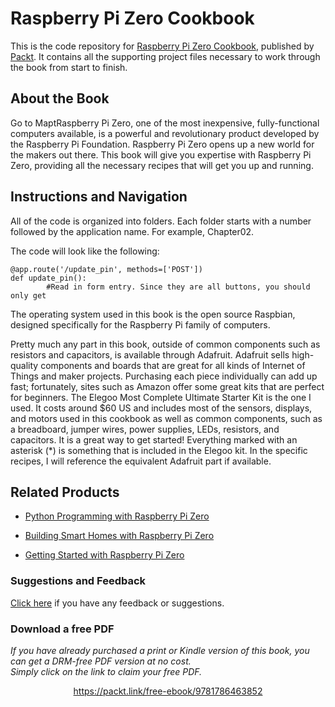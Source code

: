 


# Raspberry Pi Zero Cookbook
This is the code repository for [Raspberry Pi Zero Cookbook](https://www.packtpub.com/hardware-and-creative/raspberry-pi-zero-cookbook?utm_source=github&utm_medium=repository&utm_campaign=9781786463852), published by [Packt](https://www.packtpub.com/?utm_source=github). It contains all the supporting project files necessary to work through the book from start to finish.
## About the Book
Go to MaptRaspberry Pi Zero, one of the most inexpensive, fully-functional computers available, is a powerful and revolutionary product developed by the Raspberry Pi Foundation. Raspberry Pi Zero opens up a new world for the makers out there. This book will give you expertise with Raspberry Pi Zero, providing all the necessary recipes that will get you up and running.


## Instructions and Navigation
All of the code is organized into folders. Each folder starts with a number followed by the application name. For example, Chapter02.



The code will look like the following:
```
@app.route('/update_pin', methods=['POST'])
def update_pin():
        #Read in form entry. Since they are all buttons, you should only get
```

The operating system used in this book is the open source Raspbian, designed specifically for the Raspberry Pi family of computers.

Pretty much any part in this book, outside of common components such as resistors and capacitors, is available through Adafruit. Adafruit sells high-quality components and boards that are great for all kinds of Internet of Things and maker projects. Purchasing each piece individually can add up fast; fortunately, sites such as Amazon offer some great kits that are perfect for beginners. The Elegoo Most Complete Ultimate Starter Kit is the one I used. It costs around $60 US and includes most of the sensors, displays, and motors used in this cookbook as well as common components, such as a breadboard, jumper wires, power supplies, LEDs, resistors, and capacitors. It is a great way to get started! Everything marked with an asterisk (*) is something that is included in the Elegoo kit. In the specific recipes, I will reference the equivalent Adafruit part if available.

## Related Products
* [Python Programming with Raspberry Pi Zero](https://www.packtpub.com/hardware-and-creative/python-programming-raspberry-pi-zero?utm_source=github&utm_medium=repository&utm_campaign=9781786467577)

* [Building Smart Homes with Raspberry Pi Zero](https://www.packtpub.com/hardware-and-creative/building-smart-homes-raspberry-pi-zero?utm_source=github&utm_medium=repository&utm_campaign=9781786466952)

* [Getting Started with Raspberry Pi Zero](https://www.packtpub.com/hardware-and-creative/getting-started-raspberry-pi-zero?utm_source=github&utm_medium=repository&utm_campaign=9781786469465)

### Suggestions and Feedback
[Click here](https://docs.google.com/forms/d/e/1FAIpQLSe5qwunkGf6PUvzPirPDtuy1Du5Rlzew23UBp2S-P3wB-GcwQ/viewform) if you have any feedback or suggestions.
### Download a free PDF

 <i>If you have already purchased a print or Kindle version of this book, you can get a DRM-free PDF version at no cost.<br>Simply click on the link to claim your free PDF.</i>
<p align="center"> <a href="https://packt.link/free-ebook/9781786463852">https://packt.link/free-ebook/9781786463852 </a> </p>